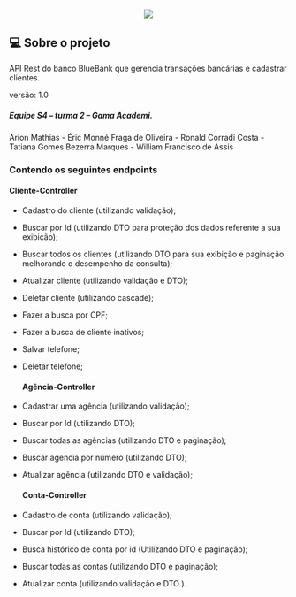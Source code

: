 <h1 align="center">
 <img src="https://ik.imagekit.io/1nwyvlydc85r/LOGObluebank_PaFzdTA64.png?updatedAt=1639239398594">
  </h1>


##  💻 Sobre o projeto
API  Rest  do banco  BlueBank  que gerencia transações  bancárias e cadastrar clientes.

versão: 1.0

##### Equipe S4 – turma 2 – Gama Academi.

Arion Mathias
      -     Éric Monné Fraga de Oliveira
      -     Ronald Corradi Costa
      -    Tatiana Gomes Bezerra Marques
      -     William Francisco de Assis



###  Contendo os seguintes  endpoints


  #### Cliente-Controller
  
- Cadastro do cliente (utilizando validação);

- Buscar por Id (utilizando DTO para proteção dos dados referente a sua exibição);

- Buscar todos os clientes (utilizando DTO para sua exibição e paginação melhorando o 
desempenho da consulta);

- Atualizar cliente (utilizando validação e DTO);

- Deletar cliente (utilizando cascade);

- Fazer a busca por CPF;

- Fazer a busca de cliente inativos;

- Salvar telefone;

- Deletar telefone;



  #### Agência-Controller

- Cadastrar uma agência (utilizando validação);

- Buscar por Id (utilizando DTO);

- Buscar todas as agências (utilizando DTO e paginação);

- Buscar agencia por número (utilizando DTO);

- Atualizar agência (utilizando DTO e validação);



  #### Conta-Controller

- Cadastro de conta (utilizando validação);

- Buscar por Id (utilizando DTO);

- Busca histórico de conta por id (Utilizando DTO e paginação);

- Buscar todas as contas (utilizando DTO e paginação);

- Atualizar conta (utilizando validação e DTO ).





